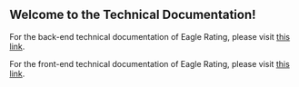 ## **Welcome to the Technical Documentation!**

For the back-end technical documentation of Eagle Rating, please visit [this link](https://github.com/henrydierkes/Eagle_Rating/tree/master/Documentation/Technical/Backend).

For the front-end technical documentation of Eagle Rating, please visit [this link](https://github.com/henrydierkes/Eagle_Rating/tree/master/Documentation/Technical/Database).
